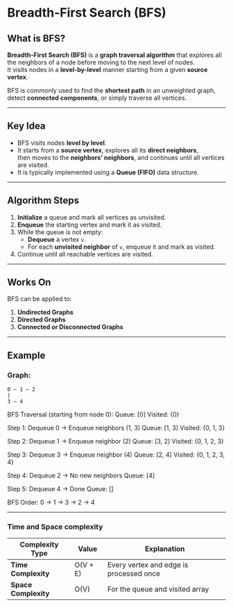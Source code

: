 # Breadth-First Search (BFS)

## What is BFS?

**Breadth-First Search (BFS)** is a **graph traversal algorithm** that explores all the neighbors of a node before moving to the next level of nodes.  
It visits nodes in a **level-by-level** manner starting from a given **source vertex**.

BFS is commonly used to find the **shortest path** in an unweighted graph, detect **connected components**, or simply traverse all vertices.

---

## Key Idea

- BFS visits nodes **level by level**.
- It starts from a **source vertex**, explores all its **direct neighbors**,  
  then moves to the **neighbors’ neighbors**, and continues until all vertices are visited.
- It is typically implemented using a **Queue (FIFO)** data structure.

---

## Algorithm Steps

1. **Initialize** a queue and mark all vertices as unvisited.
2. **Enqueue** the starting vertex and mark it as visited.
3. While the queue is not empty:
    - **Dequeue** a vertex `v`.
    - For each **unvisited neighbor** of `v`, enqueue it and mark as visited.
4. Continue until all reachable vertices are visited.

---

## Works On

BFS can be applied to:

1. **Undirected Graphs**
2. **Directed Graphs**
3. **Connected or Disconnected Graphs**

---

## Example

### Graph:

```text
0 — 1 — 2
|         
3 — 4
```

BFS Traversal (starting from node 0):
Queue: [0]
Visited: {0}

Step 1: Dequeue 0 → Enqueue neighbors (1, 3)
Queue: [1, 3]
Visited: {0, 1, 3}

Step 2: Dequeue 1 → Enqueue neighbor (2)
Queue: [3, 2]
Visited: {0, 1, 2, 3}

Step 3: Dequeue 3 → Enqueue neighbor (4)
Queue: [2, 4]
Visited: {0, 1, 2, 3, 4}

Step 4: Dequeue 2 → No new neighbors
Queue: [4]

Step 5: Dequeue 4 → Done
Queue: []


BFS Order: 0 → 1 → 3 → 2 → 4

---

### Time and Space complexity
| Complexity Type      | Value    | Explanation                             |
| -------------------- | -------- | --------------------------------------- |
| **Time Complexity**  | O(V + E) | Every vertex and edge is processed once |
| **Space Complexity** | O(V)     | For the queue and visited array         |
